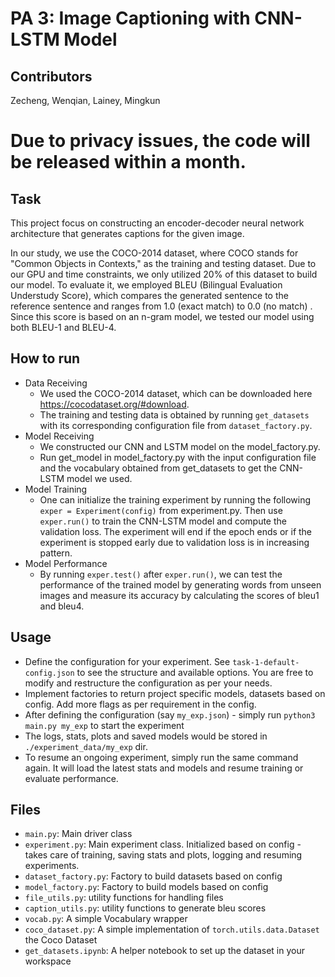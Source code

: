# PA 3: Image Captioning with CNN-LSTM Model


## Contributors
Zecheng, Wenqian, Lainey, Mingkun


# Due to privacy issues, the code will be released within a month.
## Task

This project focus on constructing an encoder-decoder neural network architecture
that generates captions for the given image. 

In our study, we use the COCO-2014 dataset, where COCO stands for "Common Objects in Contexts,"
as the training and testing dataset. Due to our GPU and time constraints, we only utilized 20% of this
dataset to build our model. To evaluate it, we employed BLEU (Bilingual Evaluation Understudy
Score), which compares the generated sentence to the reference sentence and ranges from 1.0 (exact
match) to 0.0 (no match) . Since this score is based on an n-gram model, we tested our model using
both BLEU-1 and BLEU-4.



## How to run
- Data Receiving
  - We used the COCO-2014 dataset, which can be downloaded here https://cocodataset.org/#download.  
  - The training and testing data is obtained by running `get_datasets` 
  with its corresponding configuration file from `dataset_factory.py`.
- Model Receiving
  - We constructed our CNN and LSTM model on the model_factory.py. 
  - Run get_model in model_factory.py with the input configuration 
  file and the vocabulary obtained from get_datasets to get the 
  CNN-LSTM model we used. 
- Model Training
  - One can initialize the training experiment by running the following 
  `exper = Experiment(config)` from experiment.py. 
  Then use `exper.run()` to train the CNN-LSTM model 
  and compute the validation loss. The experiment will 
  end if the epoch ends or if the experiment is stopped 
  early due to validation loss is in increasing pattern.
- Model Performance 
  - By running `exper.test()` after `exper.run()`, we can test the 
  performance of the trained model by generating words from 
  unseen images and measure its accuracy by calculating the scores
  of bleu1 and bleu4.

  


## Usage

* Define the configuration for your experiment. See `task-1-default-config.json` to see the structure and available options. You are free to modify and restructure the configuration as per your needs.
* Implement factories to return project specific models, datasets based on config. Add more flags as per requirement in the config.
* After defining the configuration (say `my_exp.json`) - simply run `python3 main.py my_exp` to start the experiment
* The logs, stats, plots and saved models would be stored in `./experiment_data/my_exp` dir.
* To resume an ongoing experiment, simply run the same command again. It will load the latest stats and models and resume training or evaluate performance.

## Files
- `main.py`: Main driver class
- `experiment.py`: Main experiment class. Initialized based on config - takes care of training, saving stats and plots, logging and resuming experiments.
- `dataset_factory.py`: Factory to build datasets based on config
- `model_factory.py`: Factory to build models based on config
- `file_utils.py`: utility functions for handling files
- `caption_utils.py`: utility functions to generate bleu scores
- `vocab.py`: A simple Vocabulary wrapper
- `coco_dataset.py`: A simple implementation of `torch.utils.data.Dataset` the Coco Dataset
- `get_datasets.ipynb`: A helper notebook to set up the dataset in your workspace
